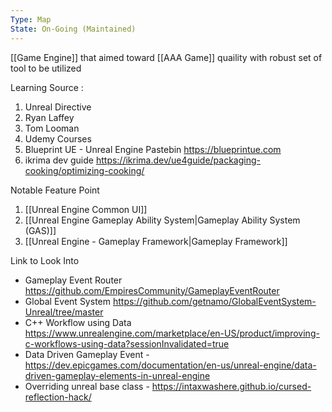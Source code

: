 ```yaml
---
Type: Map
State: On-Going (Maintained)
---
```


[[Game Engine]] that aimed toward [[AAA Game]] quaility with robust set of tool to be utilized

Learning Source : 
1. Unreal Directive
2. Ryan Laffey
3. Tom Looman
4. Udemy Courses
5. Blueprint UE - Unreal Engine Pastebin https://blueprintue.com
6. ikrima dev guide https://ikrima.dev/ue4guide/packaging-cooking/optimizing-cooking/

Notable Feature Point
1. [[Unreal Engine Common UI]]
2. [[Unreal Engine Gameplay Ability System|Gameplay Ability System (GAS)]]
3. [[Unreal Engine - Gameplay Framework|Gameplay Framework]]

Link to Look Into
- Gameplay Event Router https://github.com/EmpiresCommunity/GameplayEventRouter
- Global Event System https://github.com/getnamo/GlobalEventSystem-Unreal/tree/master
- C++ Workflow using Data https://www.unrealengine.com/marketplace/en-US/product/improving-c-workflows-using-data?sessionInvalidated=true
- Data Driven Gameplay Event - https://dev.epicgames.com/documentation/en-us/unreal-engine/data-driven-gameplay-elements-in-unreal-engine
- Overriding unreal base class - https://intaxwashere.github.io/cursed-reflection-hack/